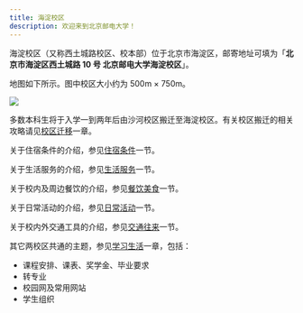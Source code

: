 ```yaml
---
title: 海淀校区
description: 欢迎来到北京邮电大学！
---
```


海淀校区（又称西土城路校区、校本部）位于北京市海淀区，邮寄地址可填为「**北京市海淀区西土城路 10 号 北京邮电大学海淀校区**」。

地图如下所示。图中校区大小约为 500m × 750m。

![](../../../assets/本部地图.jpg)

多数本科生将于入学一到两年后由沙河校区搬迁至海淀校区。有关校区搬迁的相关攻略请见[校区迁移](/校区迁移/)一章。

关于住宿条件的介绍，参见[住宿条件](/海淀校区/住宿条件/)一节。

关于生活服务的介绍，参见[生活服务](/海淀校区/生活服务/)一节。

关于校内及周边餐饮的介绍，参见[餐饮美食](/海淀校区/餐饮美食/)一节。

关于日常活动的介绍，参见[日常活动](/海淀校区/日常活动/)一节。

关于校内外交通工具的介绍，参见[交通往来](/海淀校区/交通往来/)一节。

其它两校区共通的主题，参见[学习生活](/学习生活/学习生活)一章，包括：

- 课程安排、课表、奖学金、毕业要求 
- 转专业
- 校园网及常用网站
- 学生组织
